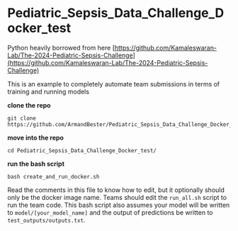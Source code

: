 # Pediatric_Sepsis_Data_Challenge_Docker_test

Python heavily borrowed from here [https://github.com/Kamaleswaran-Lab/The-2024-Pediatric-Sepsis-Challenge](https://github.com/Kamaleswaran-Lab/The-2024-Pediatric-Sepsis-Challenge)

This is an example to completely automate team submissions in terms of training and running models

**clone the repo**

```
git clone https://github.com/ArmandBester/Pediatric_Sepsis_Data_Challenge_Docker_test.git
```

**move into the repo**

```
cd Pediatric_Sepsis_Data_Challenge_Docker_test/
```

**run the bash script**

```
bash create_and_run_docker.sh
```

Read the comments in this file to know how to edit, but it optionally should only be the docker image name. Teams should edit the `run_all.sh` script to run the team code. This bash script also assumes your model will be written to `model/[your_model_name]` and the output of predictions be written to `test_outputs/outputs.txt`.





